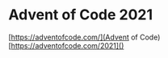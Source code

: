 # Advent of Code 2021

[https://adventofcode.com/](Advent of Code)
[https://adventofcode.com/2021]()
